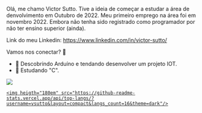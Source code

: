 Olá, me chamo Victor Sutto. Tive a ideia de começar a estudar a área de denvolvimento em Outubro de 2022. Meu primeiro emprego na área foi em novembro 2022. Embora não tenha sido registrado como programador por não ter ensino superior (ainda).

Link do meu Linkedin: https://www.linkedin.com/in/victor-sutto/

Vamos nos conectar? 👋 


- 🔭 Descobrindo Arduíno e tendando desenvolver um projeto IOT.  
- 🌱 Estudando "C".



<div>
	<a href="https://beacons.ai/vsutto">
	<img heigth="180em" src="https://github-readme-stats.vercel.app/api?username=vsutto&show_icons=true&theme=dark"/>

	<img heigth="180em" src="https://github-readme-stats.vercel.app/api/top-langs/?username=vsutto&layout=compact&langs_count=16&theme=dark"/>
</div>
